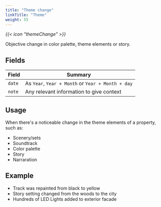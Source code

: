 ```yaml
---
title: "Theme change"
linkTitle: "Theme"
weight: 55
---
```


<i class="bigIcon">{{< icon "themeChange" >}}</i>

Objective change in color palette, theme elements or story.

## Fields

| Field         | Summary                     		    |
| ------------- | ------------------------------------- |
| `date`   | As `Year`, `Year + Month` or `Year + Month + day`     |
| `note`  	| Any relevant information to give context    |

## Usage
When there's a noticeable change in the theme elements of a property, such as:

* Scenery/sets
* Soundtrack
* Color palette
* Story
* Narraration

## Example

* Track was repainted from black to yellow
* Story setting changed from the woods to the city
* Hundreds of LED Lights added to exterior facade